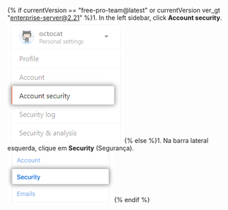 {% if currentVersion == "free-pro-team@latest" or currentVersion ver_gt "enterprise-server@2.21" %}1. In the left sidebar, click **Account security**.
![User account security settings](/assets/images/help/settings/settings-sidebar-account-security.png)
{% else %}1. Na barra lateral esquerda, clique em **Security** (Segurança).
![User account security settings](/assets/images/help/settings/settings-sidebar-security.png){% endif %}
